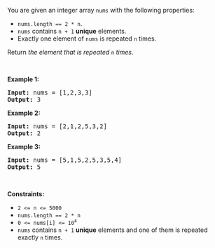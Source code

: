 <p>You are given an integer array <code>nums</code> with the following properties:</p>

<ul>
	<li><code>nums.length == 2 * n</code>.</li>
	<li><code>nums</code> contains <code>n + 1</code> <strong>unique</strong> elements.</li>
	<li>Exactly one element of <code>nums</code> is repeated <code>n</code> times.</li>
</ul>

<p>Return <em>the element that is repeated </em><code>n</code><em> times</em>.</p>

<p>&nbsp;</p>
<p><strong>Example 1:</strong></p>
<pre><strong>Input:</strong> nums = [1,2,3,3]
<strong>Output:</strong> 3
</pre><p><strong>Example 2:</strong></p>
<pre><strong>Input:</strong> nums = [2,1,2,5,3,2]
<strong>Output:</strong> 2
</pre><p><strong>Example 3:</strong></p>
<pre><strong>Input:</strong> nums = [5,1,5,2,5,3,5,4]
<strong>Output:</strong> 5
</pre>
<p>&nbsp;</p>
<p><strong>Constraints:</strong></p>

<ul>
	<li><code>2 &lt;= n &lt;= 5000</code></li>
	<li><code>nums.length == 2 * n</code></li>
	<li><code>0 &lt;= nums[i] &lt;= 10<sup>4</sup></code></li>
	<li><code>nums</code> contains <code>n + 1</code> <strong>unique</strong> elements and one of them is repeated exactly <code>n</code> times.</li>
</ul>
